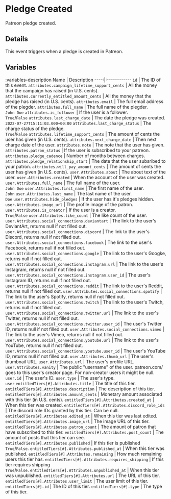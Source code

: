 # Pledge Created
Patreon pledge created.

## Details
This event triggers when a pledge is created in Patreon.

## Variables
:variables-description
Name | Description
----:|:------------
`id` | The ID of this event.
`attributes.campaign_lifetime_support_cents` | All the money that the campaign has raised (in U.S. cents).
`attributes.currently_entitled_amount_cents` | All the money that the pledge has raised (in U.S. cents).
`attributes.email` | The full email address of the plegder.
`attributes.full_name` | The full name of the plegder. <br> `John Doe`
`attributes.is_follower` | If the user is a follower. <br> `True`/`False`
`attributes.last_charge_date` | The date the pledge was created. <br> `2022-07-27T15:11:03.000+00:00`
`attributes.last_charge_status` | The charge status of the pledge. <br> `True`/`False`
`attributes.lifetime_support_cents` | The amount of cents the user has given (in U.S. cents).
`attributes.next_charge_date` | Then next charge date of the user.
`attributes.note` | The note that the user has given.
`attributes.patron_status` | If the user is subscribed to your patreon.
`attributes.pledge_cadence` | Number of months between charges.
`attributes.pledge_relationship_start` | The date that the user subsribed to your patron.
`attributes.will_pay_amount_cents` | The amount of cents the user has given (in U.S. cents).
`user.Attributes.about` | The about text of the user.
`user.Attributes.created` | When the account of the user was created.
`user.Attributes.full_name` | The full name of the user. <br> `John Doe`
`user.Attributes.first_name` | The first name of the user. <br> `John`
`user.Attributes.last_name` | The last name of the user. <br> `Doe`
`user.Attributes.hide_pledges` | If the user has it's pledges hidden.
`user.Attributes.image_url` | The profile image of the patron.
`user.Attributes.is_creator` | If the user is a creator. <br> `True`/`False`
`user.Attributes.like_count` | The like count of the user.
`user.Attributes.social_connections.deviantart` | The link to the user's DeviantArt, returns null if not filled out.
`user.Attributes.social_connections.discord` | The link to the user's Discord, returns null if not filled out.
`user.Attributes.social_connections.facebook` | The link to the user's Facebook, returns null if not filled out.
`user.Attributes.social_connections.google` | The link to the user's Googke, returns null if not filled out.
`user.Attributes.social_connections.instagram.url` | The link to the user's Instagram, returns null if not filled out.
`user.Attributes.social_connections.instagram.user_id` | The user's Instagram ID, returns null if not filled out.
`user.Attributes.social_connections.reddit` | The link to the user's Reddit, returns null if not filled out.
`user.Attributes.social_connections.spotify` | The link to the user's Spotify, returns null if not filled out.
`user.Attributes.social_connections.twitch` | The link to the user's Twitch, returns null if not filled out.
`user.Attributes.social_connections.twitter.url` | The link to the user's Twitter, returns null if not filled out.
`user.Attributes.social_connections.twitter.user_id` | The user's Twitter ID, returns null if not filled out.
`user.Attributes.social_connections.vimeo` | The link to the user's Vimeo, returns null if not filled out.
`user.Attributes.social_connections.youtube.url` | The link to the user's YouTube, returns null if not filled out.
`user.Attributes.social_connections.youtube.user_id` | The user's YouTube ID, returns null if not filled out.
`user.Attributes.thumb_url` | The user's thumbnail URL.
`user.Attributes.url` | The user's profile URL.
`user.Attributes.vanity` | The public "username" of the user. patreon.com/ goes to this user's creator page. For non-creator users it might be null.
`user.id` | The user's ID.
`user.type` | The user's type. <br> `user`
`entitledTiers[#].Attributes.title` | The title of this tier.
`entitledTiers[#].Attributes.description` | The description of this tier.
`entitledTiers[#].Attributes.amount_cents` | Monetary amount associated with this tier (in U.S. cents).
`entitledTiers[#].Attributes.created_at` | When this tier was created.
`entitledTiers[#].Attributes.discord_role_ids` | The discord role IDs granted by this tier. Can be null.
`entitledTiers[#].Attributes.edited_at` | When this tier was last edited.
`entitledTiers[#].Attributes.image_url` | The image URL of this tier. 
`entitledTiers[#].Attributes.patron_count` | The amount of patron that have subscribed to this tier.
`entitledTiers[#].Attributes.post_count` | The amount of posts that this tier can see.
`entitledTiers[#].Attributes.published` | If this tier is published <br> `True`/`False`.
`entitledTiers[#].Attributes.published_at` | When this tier was published.
`entitledTiers[#].Attributes.remaining` | How much remaining users this tier has. 
`entitledTiers[#].Attributes.requires_shipping` | If this tier requires shipping <br> `True`/`False`.
`entitledTiers[#].Attributes.unpublished_at` | When this tier was unpublished.
`entitledTiers[#].Attributes.url` | The URL of this tier.
`entitledTiers[#].Attributes.user_limit` | The user limit of this tier.
`entitledTiers[#].id` | The ID of this tier.
`entitledTiers[#].type` | The type of this tier.